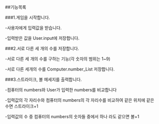 ##기능목록

###1.게임을 시작합니다.

-사용자에게 입력값을 받습니다.

-입력받은 값을 User.input에 저장합니다.

###2.서로 다른 세 개의 수를 저장합니다.

-서로 다른 세 개의 수를 구하는 기능(각 숫자의 범위는 1~9)

-서로 다른 세개의 수를 Computer.number_List 저장합니다. 

###3.스트라이크, 볼 메세지를 출력합니다.

-컴퓨터의 numbers와 User가 입력한 numbers를 비교합니다

-입력값의 각 자리수와 컴퓨터의 numbers의 각 자리수를 비교하여 같은 위치에 같은 수면 스트라이크+1

-입력값의 수 중 컴퓨터의 numbers의 숫자들 중에서 하나 라도 같으면 볼+1





